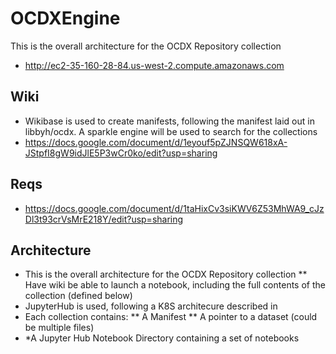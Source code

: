 # OCDXEngine
This is the overall architecture for the OCDX Repository collection 
 * http://ec2-35-160-28-84.us-west-2.compute.amazonaws.com 
## Wiki
  * Wikibase is used to create manifests, following the manifest laid out in libbyh/ocdx.  A sparkle engine will be used to search for the collections
  * https://docs.google.com/document/d/1eyouf5pZJNSQW618xA-JStpfI8gW9idJlE5P3wCr0ko/edit?usp=sharing

## Reqs
  * https://docs.google.com/document/d/1taHixCv3siKWV6Z53MhWA9_cJzDl3t93crVsMrE218Y/edit?usp=sharing

## Architecture
* This is the overall architecture for the OCDX Repository collection
** Have wiki be able to launch a notebook, including the full contents of the collection (defined below)
* JupyterHub is used, following a K8S architecure described in 
* Each collection contains:
** A Manifest
** A pointer to a dataset (could be multiple files)
* *A Jupyter Hub Notebook Directory containing a set of notebooks 

